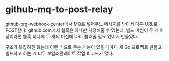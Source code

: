 # github-mq-to-post-relay

github-org-webhook-center에서 MQ로 넣어주느 메시지를 받아서 다른 URL로 POST한다. github.com에서 웹훅은 하나만 지정해줄 수 있는데, 빌드 머신이 두 개 이상이라면 웹훅 하나에 두 개의 머신에 URL 불러줄 필요 있어서 만들었다.

구조가 복잡하진 않는데 이런 식으로 무슨 기능이 있을 때마다 새 Go 프로젝트 만들고, 빌드하고 하는 게 너무 보일러플레이트 작업 & 코드가 많다.
